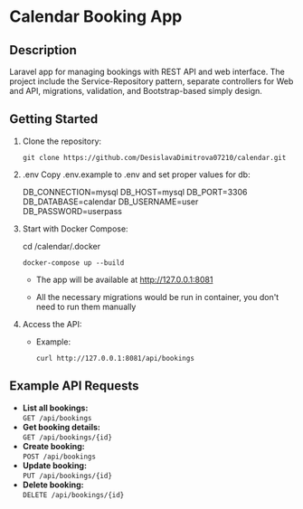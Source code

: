# Calendar Booking App

## Description

Laravel app for managing bookings with REST API and web interface. The project include the Service-Repository pattern, separate controllers for Web and API, migrations, validation, and Bootstrap-based simply design.

## Getting Started

1. Clone the repository:
   ```
   git clone https://github.com/DesislavaDimitrova07210/calendar.git
   ```
   
2. .env
   Copy .env.example to .env and set proper values for db:

   DB_CONNECTION=mysql
   DB_HOST=mysql
   DB_PORT=3306
   DB_DATABASE=calendar
   DB_USERNAME=user
   DB_PASSWORD=userpass

3. Start with Docker Compose:

   cd /calendar/.docker
   ```
   docker-compose up --build
   ```
   - The app will be available at http://127.0.0.1:8081

   - All the necessary migrations would be run in container, you don't need to run them manually

4. Access the API:
   - Example:  
     ```
     curl http://127.0.0.1:8081/api/bookings
     ```

## Example API Requests

- **List all bookings:**  
  `GET /api/bookings`
- **Get booking details:**  
  `GET /api/bookings/{id}`
- **Create booking:**  
  `POST /api/bookings`
- **Update booking:**  
  `PUT /api/bookings/{id}`
- **Delete booking:**  
  `DELETE /api/bookings/{id}`

